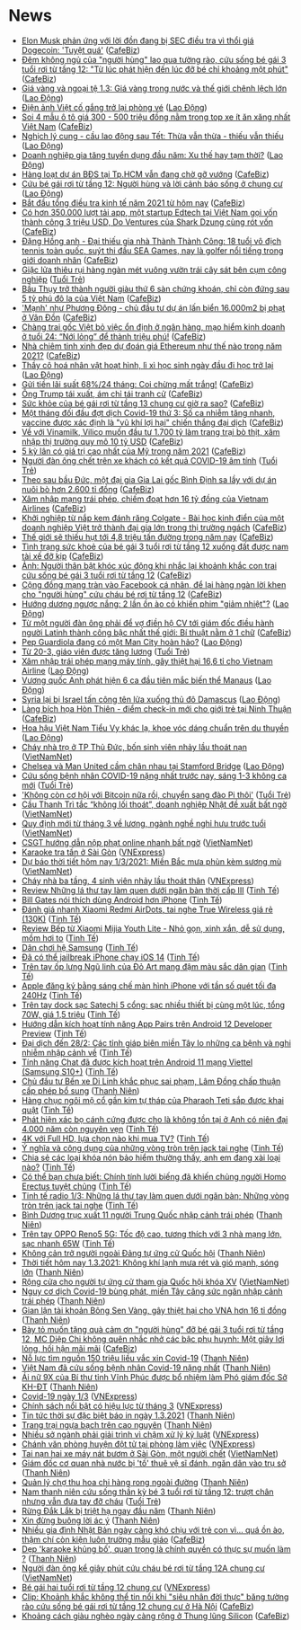 # News

- [Elon Musk phản ứng với lời đồn đang bị SEC điều tra vì thổi giá Dogecoin: 'Tuyệt quá'](https://cafebiz.vn/elon-musk-phan-ung-voi-loi-don-dang-bi-sec-dieu-tra-vi-thoi-gia-dogecoin-tuyet-qua-20210301094051206.chn) ([CafeBiz](https://cafebiz.vn))
- [Đêm không ngủ của "người hùng" lao qua tường rào, cứu sống bé gái 3 tuổi rơi từ tầng 12: "Từ lúc phát hiện đến lúc đỡ bé chỉ khoảng một phút"](https://cafebiz.vn/dem-khong-ngu-cua-nguoi-hung-lao-qua-tuong-rao-cuu-song-be-gai-3-tuoi-roi-tu-tang-12-tu-luc-phat-hien-den-luc-do-be-chi-khoang-mot-phut-20210301093757883.chn) ([CafeBiz](https://cafebiz.vn))
- [Giá vàng và ngoại tệ 1.3: Giá vàng trong nước và thế giới chênh lệch lớn](https://laodong.vn/video/gia-vang-va-ngoai-te-13-gia-vang-trong-nuoc-va-the-gioi-chenh-lech-lon-884501.ldo) ([Lao Động](https://laodong.vn))
- [Điện ảnh Việt cố gắng trở lại phòng vé](https://laodong.vn/van-hoa-giai-tri/dien-anh-viet-co-gang-tro-lai-phong-ve-884421.ldo) ([Lao Động](https://laodong.vn))
- [Soi 4 mẫu ô tô giá 300 - 500 triệu đồng nằm trong top xe ít ăn xăng nhất Việt Nam](https://cafebiz.vn/soi-4-mau-o-to-gia-300-500-trieu-dong-nam-trong-top-xe-it-an-xang-nhat-viet-nam-20210301090355068.chn) ([CafeBiz](https://cafebiz.vn))
- [Nghịch lý cung - cầu lao động sau Tết: Thừa vẫn thừa - thiếu vẫn thiếu](https://laodong.vn/cong-doan/nghich-ly-cung-cau-lao-dong-sau-tet-thua-van-thua-thieu-van-thieu-884434.ldo) ([Lao Động](https://laodong.vn))
- [Doanh nghiệp gia tăng tuyển dụng đầu năm: Xu thế hay tạm thời?](https://laodong.vn/cong-doan/doanh-nghiep-gia-tang-tuyen-dung-dau-nam-xu-the-hay-tam-thoi-884431.ldo) ([Lao Động](https://laodong.vn))
- [Hàng loạt dự án BĐS tại Tp.HCM vẫn đang chờ gỡ vướng](https://cafebiz.vn/hang-loat-du-an-bds-tai-tphcm-van-dang-cho-go-vuong-20210301092603142.chn) ([CafeBiz](https://cafebiz.vn))
- [Cứu bé gái rơi từ tầng 12: Người hùng và lời cảnh báo sống ở chung cư](https://laodong.vn/su-kien-binh-luan/cuu-be-gai-roi-tu-tang-12-nguoi-hung-va-loi-canh-bao-song-o-chung-cu-884475.ldo) ([Lao Động](https://laodong.vn))
- [Bắt đầu tổng điều tra kinh tế năm 2021 từ hôm nay](https://cafebiz.vn/bat-dau-tong-dieu-tra-kinh-te-nam-2021-tu-hom-nay-20210301092356726.chn) ([CafeBiz](https://cafebiz.vn))
- [Có hơn 350.000 lượt tải app, một startup Edtech tại Việt Nam gọi vốn thành công 3 triệu USD, Do Ventures của Shark Dzung cùng rót vốn](https://cafebiz.vn/co-hon-350000-luot-tai-app-mot-startup-edtech-tai-viet-nam-goi-von-thanh-cong-3-trieu-usd-do-ventures-cua-shark-dzung-cung-rot-von-20210301092210251.chn) ([CafeBiz](https://cafebiz.vn))
- [Đặng Hồng anh - Đại thiếu gia nhà Thành Thành Công: 18 tuổi vô địch tennis toàn quốc, suýt thi đấu SEA Games, nay là golfer nổi tiếng trong giới doanh nhân](https://cafebiz.vn/dang-hong-anh-dai-thieu-gia-nha-thanh-thanh-cong-18-tuoi-vo-dich-tennis-toan-quoc-suyt-thi-dau-sea-games-nay-la-golfer-noi-tieng-trong-gioi-doanh-nhan-202102241759195.chn) ([CafeBiz](https://cafebiz.vn))
- [Giặc lửa thiêu rụi hàng ngàn mét vuông vườn trái cây sát bên cụm công nghiệp](https://tuoitre.vn/giac-lua-thieu-rui-hang-ngan-met-vuong-vuon-trai-cay-sat-ben-cum-cong-nghiep-20210301090050157.htm) ([Tuổi Trẻ](https://tuoitre.vn))
- [Bầu Thụy trở thành người giàu thứ 6 sàn chứng khoán, chỉ còn đứng sau 5 tỷ phú đô la của Việt Nam](https://cafebiz.vn/bau-thuy-tro-thanh-nguoi-giau-thu-6-san-chung-khoan-chi-con-dung-sau-5-ty-phu-do-la-cua-viet-nam-20210301090756699.chn) ([CafeBiz](https://cafebiz.vn))
- ['Mạnh' như Phương Đông - chủ đầu tư dự án lấn biển 16.000m2 bị phạt ở Vân Đồn](https://cafebiz.vn/manh-nhu-phuong-dong-chu-dau-tu-du-an-lan-bien-16000m2-bi-phat-o-van-don-20210301091243533.chn) ([CafeBiz](https://cafebiz.vn))
- [Chàng trai gốc Việt bỏ việc ổn định ở ngân hàng, mạo hiểm kinh doanh ở tuổi 24: “Nới lỏng” để thành triệu phú!](https://cafebiz.vn/chang-trai-goc-viet-bo-viec-on-dinh-o-ngan-hang-mao-hiem-kinh-doanh-o-tuoi-24-noi-long-de-thanh-trieu-phu-20210226221003942.chn) ([CafeBiz](https://cafebiz.vn))
- [Nhà chiêm tinh xinh đẹp dự đoán giá Ethereum như thế nào trong năm 2021?](https://cafebiz.vn/nha-chiem-tinh-xinh-dep-du-doan-gia-ethereum-nhu-the-nao-trong-nam-2021-20210301085753689.chn) ([CafeBiz](https://cafebiz.vn))
- [Thầy cô hoá nhân vật hoạt hình, lì xì học sinh ngày đầu đi học trở lại](https://laodong.vn/photo/thay-co-hoa-nhan-vat-hoat-hinh-li-xi-hoc-sinh-ngay-dau-di-hoc-tro-lai-884487.ldo) ([Lao Động](https://laodong.vn))
- [Gửi tiền lãi suất 68%/24 tháng: Coi chừng mất trắng!](https://cafebiz.vn/gui-tien-lai-suat-68-24-thang-coi-chung-mat-trang-20210301084814257.chn) ([CafeBiz](https://cafebiz.vn))
- [Ông Trump tái xuất, ám chỉ tái tranh cử](https://cafebiz.vn/ong-trump-tai-xuat-am-chi-tai-tranh-cu-20210301084406968.chn) ([CafeBiz](https://cafebiz.vn))
- [Sức khỏe của bé gái rơi từ tầng 13 chung cư giờ ra sao?](https://cafebiz.vn/suc-khoe-cua-be-gai-roi-tu-tang-13-chung-cu-gio-ra-sao-20210301084224994.chn) ([CafeBiz](https://cafebiz.vn))
- [Một tháng đối đầu đợt dịch Covid-19 thứ 3: Số ca nhiễm tăng nhanh, vaccine được xác định là "vũ khí lợi hại" chiến thắng đại dịch](https://cafebiz.vn/mot-thang-doi-dau-dot-dich-covid-19-thu-3-so-ca-nhiem-tang-nhanh-vaccine-duoc-xac-dinh-la-vu-khi-loi-hai-chien-thang-dai-dich-20210301084147317.chn) ([CafeBiz](https://cafebiz.vn))
- [Về với Vinamilk, Vilico muốn đầu tư 1.700 tỷ làm trang trại bò thịt, xâm nhập thị trường quy mô 10 tỷ USD](https://cafebiz.vn/ve-voi-vinamilk-vilico-muon-dau-tu-1700-ty-lam-trang-trai-bo-thit-xam-nhap-thi-truong-quy-mo-10-ty-usd-20210301084028916.chn) ([CafeBiz](https://cafebiz.vn))
- [5 kỳ lân có giá trị cao nhất của Mỹ trong năm 2021](https://cafebiz.vn/5-ky-lan-co-gia-tri-cao-nhat-cua-my-trong-nam-2021-20210301083857455.chn) ([CafeBiz](https://cafebiz.vn))
- [Người đàn ông chết trên xe khách có kết quả COVID-19 âm tính](https://tuoitre.vn/nguoi-dan-ong-chet-tren-xe-khach-co-ket-qua-covid-19-am-tinh-20210301081045291.htm) ([Tuổi Trẻ](https://tuoitre.vn))
- [Theo sau bầu Đức, một đại gia Gia Lai gốc Bình Định sa lầy với dự án nuôi bò hơn 2.600 tỉ đồng](https://cafebiz.vn/theo-sau-bau-duc-mot-dai-gia-gia-lai-goc-binh-dinh-sa-lay-voi-du-an-nuoi-bo-hon-2600-ti-dong-2021030108370754.chn) ([CafeBiz](https://cafebiz.vn))
- [Xâm nhập mạng trái phép, chiếm đoạt hơn 16 tỷ đồng của Vietnam Airlines](https://cafebiz.vn/xam-nhap-mang-trai-phep-chiem-doat-hon-16-ty-dong-cua-vietnam-airlines-20210301083657162.chn) ([CafeBiz](https://cafebiz.vn))
- [Khởi nghiệp từ nắp kem đánh răng Colgate - Bài học kinh điển của một doanh nghiệp Việt trở thành đại gia lớn trong thị trường ngách](https://cafebiz.vn/khoi-nghiep-tu-nap-kem-danh-rang-colgate-bai-hoc-kinh-dien-cua-mot-doanh-nghiep-viet-tro-thanh-dai-gia-lon-trong-thi-truong-ngach-20210226164138425.chn) ([CafeBiz](https://cafebiz.vn))
- [Thế giới sẽ thiếu hụt tới 4,8 triệu tấn đường trong năm nay](https://cafebiz.vn/the-gioi-se-thieu-hut-toi-48-trieu-tan-duong-trong-nam-nay-20210301083623346.chn) ([CafeBiz](https://cafebiz.vn))
- [Tình trạng sức khoẻ của bé gái 3 tuổi rơi từ tầng 12 xuống đất được nam tài xế đỡ kịp](https://cafebiz.vn/tinh-trang-suc-khoe-cua-be-gai-3-tuoi-roi-tu-tang-12-xuong-dat-duoc-nam-tai-xe-do-kip-20210301082935095.chn) ([CafeBiz](https://cafebiz.vn))
- [Ảnh: Người thân bật khóc xúc động khi nhắc lại khoảnh khắc con trai cứu sống bé gái 3 tuổi rơi từ tầng 12](https://cafebiz.vn/anh-nguoi-than-bat-khoc-xuc-dong-khi-nhac-lai-khoanh-khac-con-trai-cuu-song-be-gai-3-tuoi-roi-tu-tang-12-20210301082728004.chn) ([CafeBiz](https://cafebiz.vn))
- [Cộng đồng mạng tràn vào Facebook cá nhân, để lại hàng ngàn lời khen cho "người hùng" cứu cháu bé rơi từ tầng 12](https://cafebiz.vn/cong-dong-mang-tran-vao-facebook-ca-nhan-de-lai-hang-ngan-loi-khen-cho-nguoi-hung-cuu-chau-be-roi-tu-tang-12-20210301082546478.chn) ([CafeBiz](https://cafebiz.vn))
- [Hướng dương ngược nắng: 2 lần ồn ào có khiến phim &quot;giảm nhiệt&quot;?](https://laodong.vn/van-hoa/huong-duong-nguoc-nang-2-lan-on-ao-co-khien-phim-giam-nhiet-884470.ldo) ([Lao Động](https://laodong.vn))
- [Từ một người đàn ông phải để vợ điền hộ CV tới giám đốc điều hành người Latinh thành công bậc nhất thế giới: Bí thuật nằm ở 1 chữ](https://cafebiz.vn/tu-mot-nguoi-dan-ong-phai-de-vo-dien-ho-cv-toi-giam-doc-dieu-hanh-nguoi-latinh-thanh-cong-bac-nhat-the-gioi-bi-thuat-nam-o-1-chu-20210227173220182.chn) ([CafeBiz](https://cafebiz.vn))
- [Pep Guardiola đang có một Man City hoàn hảo?](https://laodong.vn/bong-da-quoc-te/pep-guardiola-dang-co-mot-man-city-hoan-hao-884345.ldo) ([Lao Động](https://laodong.vn))
- [Từ 20-3, giáo viên được tăng lương](https://tuoitre.vn/tu-20-3-giao-vien-duoc-tang-luong-20210301073757485.htm) ([Tuổi Trẻ](https://tuoitre.vn))
- [Xâm nhập trái phép mạng máy tính, gây thiệt hại 16,6 tỉ cho Vietnam Airline](https://laodong.vn/phap-luat/xam-nhap-trai-phep-mang-may-tinh-gay-thiet-hai-166-ti-cho-vietnam-airline-884459.ldo) ([Lao Động](https://laodong.vn))
- [Vương quốc Anh phát hiện 6 ca đầu tiên mắc biến thể Manaus](https://laodong.vn/the-gioi/vuong-quoc-anh-phat-hien-6-ca-dau-tien-mac-bien-the-manaus-884476.ldo) ([Lao Động](https://laodong.vn))
- [Syria lại bị Israel tấn công tên lửa xuống thủ đô Damascus](https://laodong.vn/the-gioi/syria-lai-bi-israel-tan-cong-ten-lua-xuong-thu-do-damascus-884481.ldo) ([Lao Động](https://laodong.vn))
- [Làng bích họa Hòn Thiên - điểm check-in mới cho giới trẻ tại Ninh Thuận](https://cafebiz.vn/lang-bich-hoa-hon-thien-diem-check-in-moi-cho-gioi-tre-tai-ninh-thuan-20210228204639707.chn) ([CafeBiz](https://cafebiz.vn))
- [Hoa hậu Việt Nam Tiểu Vy khác lạ, khoe vóc dáng chuẩn trên du thuyền](https://laodong.vn/photo/hoa-hau-viet-nam-tieu-vy-khac-la-khoe-voc-dang-chuan-tren-du-thuyen-884383.ldo) ([Lao Động](https://laodong.vn))
- [Cháy nhà trọ ở TP Thủ Đức, bốn sinh viên nhảy lầu thoát nạn](http://vietnamnet.vn/vn/thoi-su/chay-nha-tro-o-tp-thu-duc-bon-sinh-vien-nhay-lau-thoat-nan-716186.html) ([VietNamNet](https://vietnamnet.vn))
- [Chelsea và Man United cầm chân nhau tại Stamford Bridge](https://laodong.vn/bong-da-quoc-te/chelsea-va-man-united-cam-chan-nhau-tai-stamford-bridge-884474.ldo) ([Lao Động](https://laodong.vn))
- [Cứu sống bệnh nhân COVID-19 nặng nhất trước nay, sáng 1-3 không ca mới](https://tuoitre.vn/cuu-song-benh-nhan-covid-19-nang-nhat-truoc-nay-sang-1-3-khong-ca-moi-20210301061852982.htm) ([Tuổi Trẻ](https://tuoitre.vn))
- ['Không còn cơ hội với Bitcoin nữa rồi, chuyển sang đào Pi thôi'](https://tuoitre.vn/khong-con-co-hoi-voi-bitcoin-nua-roi-chuyen-sang-dao-pi-thoi-20210228224324994.htm) ([Tuổi Trẻ](https://tuoitre.vn))
- [Cầu Thanh Trì tắc “không lối thoát”, doanh nghiệp Nhật đề xuất bất ngờ](http://vietnamnet.vn/vn/thoi-su/an-toan-giao-thong/cau-thanh-tri-tac-khong-loi-thoat-doanh-nghiep-nhat-de-xuat-bat-ngo-716130.html) ([VietNamNet](https://vietnamnet.vn))
- [Quy định mới từ tháng 3 về lương, ngành nghề nghỉ hưu trước tuổi](http://vietnamnet.vn/vn/thoi-su/quy-dinh-moi-tu-thang-3-ve-luong-nganh-nghe-nghi-huu-truoc-tuoi-716076.html) ([VietNamNet](https://vietnamnet.vn))
- [CSGT hướng dẫn nộp phạt online nhanh bất ngờ](http://vietnamnet.vn/vn/thoi-su/an-toan-giao-thong/csgt-huong-dan-nop-phat-online-nhanh-bat-ngo-716170.html) ([VietNamNet](https://vietnamnet.vn))
- [Karaoke tra tấn ở Sài Gòn](https://vnexpress.net/karaoke-tra-tan-o-sai-gon-4241260.html) ([VNExpress](https://vnexpress.net))
- [Dự báo thời tiết hôm nay 1/3/2021: Miền Bắc mưa phùn kèm sương mù](http://vietnamnet.vn/vn/thoi-su/du-bao-thoi-tiet-hom-nay-1-3-2021-mien-bac-mua-phun-kem-suong-mu-716129.html) ([VietNamNet](https://vietnamnet.vn))
- [Cháy nhà ba tầng, 4 sinh viên nhảy lầu thoát thân](https://vnexpress.net/chay-nha-ba-tang-4-sinh-vien-nhay-lau-thoat-than-4241460.html) ([VNExpress](https://vnexpress.net))
- [Review Những lá thư tay làm quen dưới ngăn bàn thời cấp III](https://tinhte.vn/thread/review-nhung-la-thu-tay-lam-quen-duoi-ngan-ban-thoi-cap-iii.3284442/) ([Tinh Tế](https://tinhte.vn))
- [Bill Gates nói thích dùng Android hơn iPhone](https://tinhte.vn/thread/bill-gates-noi-thich-dung-android-hon-iphone.3284922/) ([Tinh Tế](https://tinhte.vn))
- [Đánh giá nhanh Xiaomi Redmi AirDots, tai nghe True Wireless giá rẻ (130K)](https://tinhte.vn/thread/danh-gia-nhanh-xiaomi-redmi-airdots-tai-nghe-true-wireless-gia-re-130k.3284507/) ([Tinh Tế](https://tinhte.vn))
- [Review Bếp từ Xiaomi Mijia Youth Lite - Nhỏ gọn, xinh xắn, dễ sử dụng, mồm hơi to](https://tinhte.vn/thread/review-bep-tu-xiaomi-mijia-youth-lite-nho-gon-xinh-xan-de-su-dung-mom-hoi-to.3284333/) ([Tinh Tế](https://tinhte.vn))
- [Dân chơi hệ Samsung](https://tinhte.vn/thread/dan-choi-he-samsung.3285068/) ([Tinh Tế](https://tinhte.vn))
- [Đã có thể jailbreak iPhone chạy iOS 14](https://tinhte.vn/thread/da-co-the-jailbreak-iphone-chay-ios-14.3285129/) ([Tinh Tế](https://tinhte.vn))
- [Trên tay ốp lưng Ngũ linh của Đỏ Art mang đậm màu sắc dân gian](https://tinhte.vn/thread/tren-tay-op-lung-ngu-linh-cua-do-art-mang-dam-mau-sac-dan-gian.3267660/) ([Tinh Tế](https://tinhte.vn))
- [Apple đăng ký bằng sáng chế màn hình iPhone với tần số quét tối đa 240Hz](https://tinhte.vn/thread/apple-dang-ky-bang-sang-che-man-hinh-iphone-voi-tan-so-quet-toi-da-240hz.3277760/) ([Tinh Tế](https://tinhte.vn))
- [Trên tay dock sạc Satechi 5 cổng: sạc nhiều thiết bị cùng một lúc, tổng 70W, giá 1,5 triệu](https://tinhte.vn/thread/tren-tay-dock-sac-satechi-5-cong-sac-nhieu-thiet-bi-cung-mot-luc-tong-70w-gia-1-5-trieu.3284780/) ([Tinh Tế](https://tinhte.vn))
- [Hướng dẫn kích hoạt tính năng App Pairs trên Android 12 Developer Preview](https://tinhte.vn/thread/huong-dan-kich-hoat-tinh-nang-app-pairs-tren-android-12-developer-preview.3281521/) ([Tinh Tế](https://tinhte.vn))
- [Đại dịch đến 28/2: Các tỉnh giáp biên miền Tây lo những ca bệnh và nghi nhiễm nhập cảnh về](https://tinhte.vn/thread/dai-dich-den-28-2-cac-tinh-giap-bien-mien-tay-lo-nhung-ca-benh-va-nghi-nhiem-nhap-canh-ve.3284771/) ([Tinh Tế](https://tinhte.vn))
- [Tính năng Chat đã được kích hoạt trên Android 11 mạng Viettel (Samsung S10+)](https://tinhte.vn/thread/tinh-nang-chat-da-duoc-kich-hoat-tren-android-11-mang-viettel-samsung-s10.3284963/) ([Tinh Tế](https://tinhte.vn))
- [Chủ đầu tư Bến xe Di Linh khắc phục sai phạm, Lâm Đồng chấp thuận cấp phép bổ sung](https://thanhnien.vn/thoi-su/chu-dau-tu-ben-xe-di-linh-khac-phuc-sai-pham-lam-dong-chap-thuan-cap-phep-bo-sung-1347513.html) ([Thanh Niên](https://thanhnien.vn))
- [Hàng chục ngôi mộ cổ gần kim tự tháp của Pharaoh Teti sắp được khai quật](https://tinhte.vn/thread/hang-chuc-ngoi-mo-co-gan-kim-tu-thap-cua-pharaoh-teti-sap-duoc-khai-quat.3267394/) ([Tinh Tế](https://tinhte.vn))
- [Phát hiện xác bọ cánh cứng được cho là không tồn tại ở Anh có niên đại 4.000 năm còn nguyên vẹn](https://tinhte.vn/thread/phat-hien-xac-bo-canh-cung-duoc-cho-la-khong-ton-tai-o-anh-co-nien-dai-4-000-nam-con-nguyen-ven.3267058/) ([Tinh Tế](https://tinhte.vn))
- [4K với Full HD, lựa chọn nào khi mua TV?](https://tinhte.vn/thread/4k-voi-full-hd-lua-chon-nao-khi-mua-tv.3284714/) ([Tinh Tế](https://tinhte.vn))
- [Ý nghĩa và công dụng của những vòng tròn trên jack tai nghe](https://tinhte.vn/thread/y-nghia-va-cong-dung-cua-nhung-vong-tron-tren-jack-tai-nghe.3258913/) ([Tinh Tế](https://tinhte.vn))
- [Chia sẻ các loại khóa nón bảo hiểm thường thấy, anh em đang xài loại nào?](https://tinhte.vn/thread/chia-se-cac-loai-khoa-non-bao-hiem-thuong-thay-anh-em-dang-xai-loai-nao.3284255/) ([Tinh Tế](https://tinhte.vn))
- [Có thể bạn chưa biết: Chính tính lười biếng đã khiến chủng người Homo Erectus tuyệt chủng](https://tinhte.vn/thread/co-the-ban-chua-biet-chinh-tinh-luoi-bieng-da-khien-chung-nguoi-homo-erectus-tuyet-chung.3276993/) ([Tinh Tế](https://tinhte.vn))
- [Tinh tế radio 1/3: Những lá thư tay làm quen dưới ngăn bàn; Những vòng tròn trên jack tai nghe](https://tinhte.vn/thread/tinh-te-radio-1-3-nhung-la-thu-tay-lam-quen-duoi-ngan-ban-nhung-vong-tron-tren-jack-tai-nghe.3285052/) ([Tinh Tế](https://tinhte.vn))
- [Bình Dương trục xuất 11 người Trung Quốc nhập cảnh trái phép](https://thanhnien.vn/thoi-su/binh-duong-truc-xuat-11-nguoi-trung-quoc-nhap-canh-trai-phep-1347765.html) ([Thanh Niên](https://thanhnien.vn))
- [Trên tay OPPO Reno5 5G: Tốc độ cao, tương thích với 3 nhà mạng lớn, sạc nhanh 65W](https://tinhte.vn/thread/tren-tay-oppo-reno5-5g-toc-do-cao-tuong-thich-voi-3-nha-mang-lon-sac-nhanh-65w.3283869/) ([Tinh Tế](https://tinhte.vn))
- [Không cản trở người ngoài Đảng tự ứng cử Quốc hội](https://thanhnien.vn/thoi-su/khong-can-tro-nguoi-ngoai-dang-tu-ung-cu-quoc-hoi-1347672.html) ([Thanh Niên](https://thanhnien.vn))
- [Thời tiết hôm nay 1.3.2021: Không khí lạnh mưa rét và gió mạnh, sóng lớn](https://thanhnien.vn/thoi-su/du-bao-thoi-tiet-hom-nay-132021-khong-khi-lanh-mua-ret-va-gio-manh-song-lon-1347724.html) ([Thanh Niên](https://thanhnien.vn))
- [Rộng cửa cho người tự ứng cử tham gia Quốc hội khóa XV](http://vietnamnet.vn/vn/thoi-su/quoc-hoi/rong-cua-cho-nguoi-tu-ung-cu-tham-gia-quoc-hoi-khoa-xv-716110.html) ([VietNamNet](https://vietnamnet.vn))
- [Nguy cơ dịch Covid-19 bùng phát, miền Tây căng sức ngăn nhập cảnh trái phép](https://thanhnien.vn/thoi-su/nguy-co-dich-covid-19-bung-phat-mien-tay-cang-suc-ngan-nhap-canh-trai-phep-1347681.html) ([Thanh Niên](https://thanhnien.vn))
- [Gian lận tài khoản Bông Sen Vàng, gây thiệt hại cho VNA hơn 16 tỉ đồng](https://thanhnien.vn/thoi-su/gian-lan-tai-khoan-bong-sen-vang-gay-thiet-hai-cho-vna-hon-16-ti-dong-1347682.html) ([Thanh Niên](https://thanhnien.vn))
- [Bày tỏ muốn tặng quà cảm ơn "người hùng" đỡ bé gái 3 tuổi rơi từ tầng 12, MC Diệp Chi không quên nhắc nhở các bậc phụ huynh: Một giây lơi lỏng, hối hận mãi mãi](https://cafebiz.vn/bay-to-muon-tang-qua-cam-on-nguoi-hung-do-be-gai-3-tuoi-roi-tu-tang-12-mc-diep-chi-khong-quen-nhac-nho-cac-bac-phu-huynh-mot-giay-loi-long-hoi-han-mai-mai-20210301002329685.chn) ([CafeBiz](https://cafebiz.vn))
- [Nỗ lực tìm nguồn 150 triệu liều vắc xin Covid-19](https://thanhnien.vn/thoi-su/no-luc-tim-nguon-150-trieu-lieu-vac-xin-covid-19-1347679.html) ([Thanh Niên](https://thanhnien.vn))
- [Việt Nam đã cứu sống bệnh nhân Covid-19 nặng nhất](https://thanhnien.vn/thoi-su/viet-nam-da-cuu-song-benh-nhan-covid-19-nang-nhat-1347726.html) ([Thanh Niên](https://thanhnien.vn))
- [Ái nữ 9X của Bí thư tỉnh Vĩnh Phúc được bổ nhiệm làm Phó giám đốc Sở KH-ĐT](https://thanhnien.vn/thoi-su/ai-nu-9x-cua-bi-thu-tinh-vinh-phuc-duoc-bo-nhiem-lam-pho-giam-doc-so-kh-dt-1347678.html) ([Thanh Niên](https://thanhnien.vn))
- [Covid-19 ngày 1/3](https://vnexpress.net/covid-19-ngay-1-3-4241427.html) ([VNExpress](https://vnexpress.net))
- [Chính sách nổi bật có hiệu lực từ tháng 3](https://vnexpress.net/chinh-sach-noi-bat-co-hieu-luc-tu-thang-3-4241385.html) ([VNExpress](https://vnexpress.net))
- [Tin tức thời sự đặc biệt báo in ngày 1.3.2021](https://thanhnien.vn/thoi-su/tin-tuc-thoi-su-dac-biet-bao-in-ngay-132021-1347719.html) ([Thanh Niên](https://thanhnien.vn))
- [Trang trại ngựa bạch trên cao nguyên](https://thanhnien.vn/thoi-su/trang-trai-ngua-bach-tren-cao-nguyen-1347648.html) ([Thanh Niên](https://thanhnien.vn))
- [Nhiều sở ngành phải giải trình vì chậm xử lý kỷ luật](https://vnexpress.net/nhieu-so-nganh-phai-giai-trinh-vi-cham-xu-ly-ky-luat-4241389.html) ([VNExpress](https://vnexpress.net))
- [Chánh văn phòng huyện đột tử tại phòng làm việc](https://vnexpress.net/chanh-van-phong-huyen-dot-tu-tai-phong-lam-viec-4241425.html) ([VNExpress](https://vnexpress.net))
- [Tai nạn hai xe máy nát bươm ở Sài Gòn, một người chết](http://vietnamnet.vn/vn/thoi-su/an-toan-giao-thong/tai-nan-hai-xe-may-nat-buom-o-sai-gon-mot-nguoi-chet-716163.html) ([VietNamNet](https://vietnamnet.vn))
- [Giám đốc cơ quan nhà nước bị 'tố' thuê vệ sĩ đánh, ngăn dân vào trụ sở](https://thanhnien.vn/thoi-su/giam-doc-co-quan-nha-nuoc-bi-to-thue-ve-si-danh-ngan-dan-vao-tru-so-1347641.html) ([Thanh Niên](https://thanhnien.vn))
- [Quản lý chợ thu hoa chi hàng rong ngoài đường](https://thanhnien.vn/thoi-su/quan-ly-cho-thu-hoa-chi-hang-rong-ngoai-duong-1347642.html) ([Thanh Niên](https://thanhnien.vn))
- [Nam thanh niên cứu sống thần kỳ bé 3 tuổi rơi từ tầng 12: trượt chân nhưng vẫn đưa tay đỡ cháu](https://tuoitre.vn/nam-thanh-nien-cuu-song-than-ky-be-3-tuoi-roi-tu-tang-12-truot-chan-nhung-van-dua-tay-do-chau-20210228214205579.htm) ([Tuổi Trẻ](https://tuoitre.vn))
- [Rừng Đắk Lắk bị triệt hạ ngay đầu năm](https://thanhnien.vn/thoi-su/rung-dak-lak-bi-triet-ha-ngay-dau-nam-1347644.html) ([Thanh Niên](https://thanhnien.vn))
- [Xin đừng buông lời ác ý](https://thanhnien.vn/blog-phong-vien/xin-dung-buong-loi-ac-y-1347650.html) ([Thanh Niên](https://thanhnien.vn))
- [Nhiều gia đình Nhật Bản ngày càng khó chịu với trẻ con vì... quá ồn ào, thậm chí còn kiện luôn trường mẫu giáo](https://cafebiz.vn/nhieu-gia-dinh-nhat-ban-ngay-cang-kho-chiu-voi-tre-con-vi-qua-on-ao-tham-chi-con-kien-luon-truong-mau-giao-20210228213206191.chn) ([CafeBiz](https://cafebiz.vn))
- [Dẹp 'karaoke khủng bố', quan trọng là chính quyền có thực sự muốn làm ?](https://thanhnien.vn/thoi-su/dep-karaoke-khung-bo-quan-trong-la-chinh-quyen-co-thuc-su-muon-lam-1347651.html) ([Thanh Niên](https://thanhnien.vn))
- [Người đàn ông kể giây phút cứu cháu bé rơi từ tầng 12A chung cư](http://vietnamnet.vn/vn/thoi-su/nguoi-dan-ong-ke-giay-phut-cuu-chau-be-roi-tu-tang-12a-chung-cu-716159.html) ([VietNamNet](https://vietnamnet.vn))
- [Bé gái hai tuổi rơi từ tầng 12 chung cư](https://vnexpress.net/be-gai-hai-tuoi-roi-tu-tang-12-chung-cu-4241393.html) ([VNExpress](https://vnexpress.net))
- [Clip: Khoảnh khắc không thể tin nổi khi "siêu nhân đời thực" băng tường rào cứu sống bé gái rơi từ tầng 12 chung cư ở Hà Nội](https://cafebiz.vn/clip-khoanh-khac-kho-tin-khi-sieu-nhan-doi-thuc-bang-tuong-rao-cuu-song-be-gai-roi-tu-tang-12-chung-cu-o-ha-noi-20210228214651525.chn) ([CafeBiz](https://cafebiz.vn))
- [Khoảng cách giàu nghèo ngày càng rộng ở Thung lũng Silicon](https://cafebiz.vn/khoang-cach-giau-ngheo-ngay-cang-rong-o-thung-lung-silicon-20210228194123216.chn) ([CafeBiz](https://cafebiz.vn))
